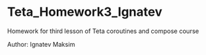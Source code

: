 # Teta_Homework3_Ignatev
Homework for third lesson of Teta coroutines and compose course 

Author: Ignatev Maksim
